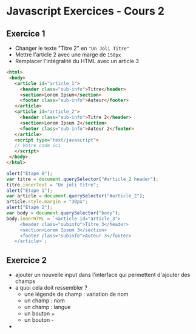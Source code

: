 # Javascript Exercices - Cours 2 

## Exercice 1

- Changer le texte "Titre 2" en `"Un Joli Titre"`
- Mettre l'article 2 avec une marge de `150px`
- Remplacer l'intégralité du HTML avec un article 3

```html
<html>
 <body>
   <article id="article_1">
     <header class="sub-info">Titre</header>
     <section>Lorem Ipsum</section>
     <footer class="sub-info">Auteur</footer>
   </article>
   <article id="article_2">
     <header class="sub-info">Titre 2</header>
     <section>Lorem Ipsum 2</section>
     <footer class="sub-info">Auteur 2</footer>
   </article>
   <script type="text/javascript">
   // Votre code ici
   </script>
 </body>
</html>
```

```javascript
alert("Etape 0");
var titre = document.querySelector("#article_2 header");
titre.innerText = "Un joli titre";
alert("Etape 1");
var article = document.querySelector("#article_2");
article.style.margin = "30px";
alert("Etape 2");
var body = document.querySelector("body");
body.innerHTML = `<article id="article_3">
     <header class="sub­info">Titre 3</header>
     <section>Lorem Ipsum 3</section>
     <footer class="sub­info">Auteur 3</footer>
   </article>`;
```

## Exercice 2

* ajouter un nouvelle input dans l'interface qui permettent d'ajouter des champs 
* a quoi cela doit ressembler ? 
  * une légende de champ : variation de nom
  * un champ : nom
  * un champ : langue
  * un bouton +
  * un bouton -
* ​